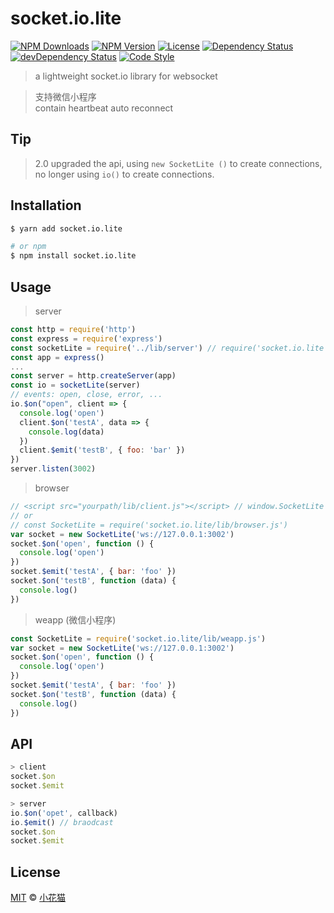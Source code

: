 # socket.io.lite
<!-- [![Build Status][travis-image]][travis-url] -->
[![NPM Downloads][downloads-image]][downloads-url]
[![NPM Version][version-image]][version-url]
[![License][license-image]][license-url]
[![Dependency Status][dependency-image]][dependency-url]
[![devDependency Status][devdependency-image]][devdependency-url]
[![Code Style][style-image]][style-url]

> a lightweight socket.io library for websocket

> 支持微信小程序  
> contain heartbeat
> auto reconnect

## Tip
> 2.0 upgraded the api, using `new SocketLite ()` to create connections, no longer using `io()` to create connections.

## Installation

```bash
$ yarn add socket.io.lite

# or npm
$ npm install socket.io.lite
```

## Usage

> server

```js
const http = require('http')
const express = require('express')
const socketLite = require('../lib/server') // require('socket.io.lite')
const app = express()
...
const server = http.createServer(app)
const io = socketLite(server)
// events: open, close, error, ...
io.$on("open", client => {
  console.log('open')
  client.$on('testA', data => {
    console.log(data)
  })
  client.$emit('testB', { foo: 'bar' })
})
server.listen(3002)
```

> browser

```js
// <script src="yourpath/lib/client.js"></script> // window.SocketLite
// or
// const SocketLite = require('socket.io.lite/lib/browser.js')
var socket = new SocketLite('ws://127.0.0.1:3002')
socket.$on('open', function () {
  console.log('open')
})
socket.$emit('testA', { bar: 'foo' })
socket.$on('testB', function (data) {
  console.log()
})
```

> weapp (微信小程序)

```js
const SocketLite = require('socket.io.lite/lib/weapp.js')
var socket = new SocketLite('ws://127.0.0.1:3002')
socket.$on('open', function () {
  console.log('open')
})
socket.$emit('testA', { bar: 'foo' })
socket.$on('testB', function (data) {
  console.log()
})
```

## API

```js
> client
socket.$on
socket.$emit

> server
io.$on('opet', callback)
io.$emit() // braodcast
socket.$on
socket.$emit
```

## License

[MIT](LICENSE) &copy; [小花猫](https://xiaohuamiao.cn)

[downloads-image]: https://img.shields.io/npm/dm/socket.io.lite.svg
[downloads-url]: https://npmjs.org/package/socket.io.lite
[version-image]: https://img.shields.io/npm/v/socket.io.lite.svg
[version-url]: https://npmjs.org/package/socket.io.lite
[license-image]: https://img.shields.io/github/license/xiaohuamiao/socket.io.lite.svg
[license-url]: https://github.com/xiaohuamiao/socket.io.lite/blob/master/LICENSE
[dependency-image]: https://img.shields.io/david/xiaohuamiao/socket.io.lite.svg
[dependency-url]: https://david-dm.org/xiaohuamiao/socket.io.lite
[devdependency-image]: https://img.shields.io/david/dev/xiaohuamiao/socket.io.lite.svg
[devdependency-url]: https://david-dm.org/xiaohuamiao/socket.io.lite?type=dev
[style-image]: https://img.shields.io/badge/code_style-standard-brightgreen.svg
[style-url]: http://standardjs.com
